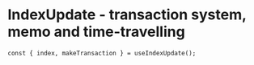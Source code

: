 # IndexUpdate - transaction system, memo and time-travelling

```tsx
const { index, makeTransaction } = useIndexUpdate();
```
